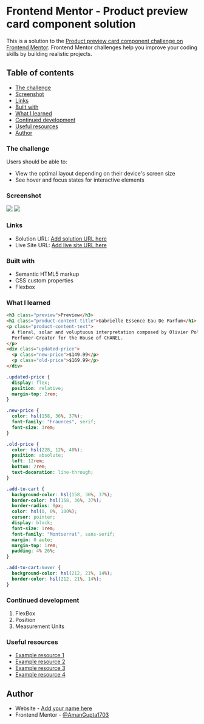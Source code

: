 # Frontend Mentor - Product preview card component solution

This is a solution to the [Product preview card component challenge on Frontend Mentor](https://www.frontendmentor.io/challenges/product-preview-card-component-GO7UmttRfa). Frontend Mentor challenges help you improve your coding skills by building realistic projects.

## Table of contents

  - [The challenge](#the-challenge)
  - [Screenshot](#screenshot)
  - [Links](#links)
  - [Built with](#built-with)
  - [What I learned](#what-i-learned)
  - [Continued development](#continued-development)
  - [Useful resources](#useful-resources)
- [Author](#author)

### The challenge

Users should be able to:

- View the optimal layout depending on their device's screen size
- See hover and focus states for interactive elements

### Screenshot

![](Output/Desktop-img.png)
![](Output/phone-img.png)


### Links

- Solution URL: [Add solution URL here](https://your-solution-url.com)
- Live Site URL: [Add live site URL here](https://your-live-site-url.com)


### Built with

- Semantic HTML5 markup
- CSS custom properties
- Flexbox

### What I learned

```html
<h3 class="preview">Preview</h3>
<h1 class="product-content-title">Gabrielle Essence Eau De Parfum</h1>
<p class="product-content-text">
  A floral, solar and voluptuous interpretation composed by Olivier Polge,
  Perfumer-Creator for the House of CHANEL.
</p>
<div class="updated-price">
  <p class="new-price">$149.99</p>
  <p class="old-price">$169.99</p>
</div>
```

```css
.updated-price {
  display: flex;
  position: relative;
  margin-top: 2rem;
}

.new-price {
  color: hsl(158, 36%, 37%);
  font-family: "Fraunces", serif;
  font-size: 3rem;
}

.old-price {
  color: hsl(228, 12%, 48%);
  position: absolute;
  left: 12rem;
  bottom: 2rem;
  text-decoration: line-through;
}

.add-to-cart {
  background-color: hsl(158, 36%, 37%);
  border-color: hsl(158, 36%, 37%);
  border-radius: 8px;
  color: hsl(0, 0%, 100%);
  cursor: pointer;
  display: block;
  font-size: 1rem;
  font-family: "Montserrat", sans-serif;
  margin: 0 auto;
  margin-top: 1rem;
  padding: 4% 26%;
}

.add-to-cart:hover {
  background-color: hsl(212, 21%, 14%);
  border-color: hsl(212, 21%, 14%);
}
```

### Continued development

1) FlexBox
2) Position
3) Measurement Units

### Useful resources

- [Example resource 1](https://www.geeksforgeeks.org/css-hover-selector/?ref=lbp)
- [Example resource 2](https://www.w3schools.com/css/css_positioning.asp) 
- [Example resource 3](https://www.w3schools.com/css/css3_flexbox.asp) 
- [Example resource 4](https://www.w3schools.com/cssref/css_units.asp) 

## Author

- Website - [Add your name here](https://www.your-site.com)
- Frontend Mentor - [@AmanGupta1703](https://www.frontendmentor.io/profile/AmanGupta1703)
